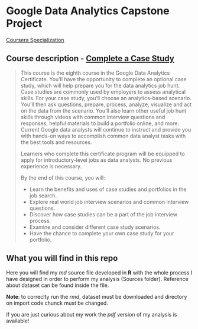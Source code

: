 # Google Data Analytics Capstone Project

[Coursera Specialization](https://www.coursera.org/professional-certificates/google-data-analytics?)

## Course description - [Complete a Case Study](https://www.coursera.org/learn/google-data-analytics-capstone?specialization=google-data-analytics)

> This course is the eighth course in the Google Data Analytics Certificate. You’ll have the opportunity to complete an optional case study, which will help prepare you for the data analytics job hunt. Case studies are commonly used by employers to assess analytical skills. For your case study, you’ll choose an analytics-based scenario. You’ll then ask questions, prepare, process, analyze, visualize and act on the data from the scenario. You’ll also learn other useful job hunt skills through videos with common interview questions and responses, helpful materials to build a portfolio online, and more. Current Google data analysts will continue to instruct and provide you with hands-on ways to accomplish common data analyst tasks with the best tools and resources.
>
> Learners who complete this certificate program will be equipped to apply for introductory-level jobs as data analysts. No previous experience is necessary.
>
> By the end of this course, you will:
>
> * Learn the benefits and uses of case studies and portfolios in the job search.
> * Explore real world job interview scenarios and common interview questions.
> * Discover how case studies can be a part of the job interview process. 
> * Examine and consider different case study scenarios. 
> * Have the chance to complete your own case study for your portfolio.

## What you will find in this repo

Here you will find my *md* source file developed in **R** with the whole process I have designed in order to perform my analysis (Sources folder).
Reference about dataset can be found inside the file. 

**Note**: to correclty run the *rmd*, dataset must be downloaded and directory on import code chunck must be changed.

If you are just curious about my work the *pdf* version of my analysis is available!
